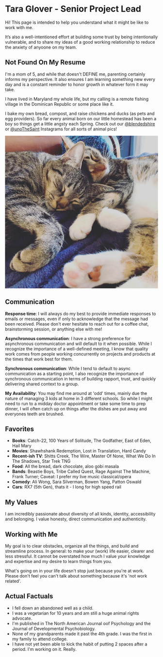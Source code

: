 # Tara Glover - Senior Project Lead

Hi! This page is intended to help you understand what it might be like to work with me.

It’s also a well-intentioned effort at building some trust by being intentionally vulnerable, and to share my ideas of a good working relationship to reduce the anxiety of anyoone on my team.

## Not Found On My Resume

I'm a mom of 5, and while that doesn't DEFINE me, parenting certainly informs my perspective. It also ensures I am learning something new every day and is a constant reminder to honor growth in whatever form it may take. 

I have lived in Maryland my whole life, but my calling is a remote fishing village in the Dominican Republic or some place like it.  

I bake my own bread, compost, and raise chickens and ducks (as pets and egg providers).  So far every animal born on our little homestead has been a boy so things get a little angsty each Spring. Check out our 
[@blendedshire](https://www.instagram.com/blendedshire/)
or 
[@unoTheSaint](https://www.instagram.com/unothesaint/)
Instagrams for all sorts of animal pics!


![2 cats snuggling!](/assets/cats.jpeg)

## Communication

**Response time**: I will always do my best to provide immediate responses to emails or messages, even if only to acknowledge that the message had been received. Please don't ever hesitate to reach out for a coffee chat, brainstorming session, or anything else with me!

**Asynchronous communication**: I have a strong preference for asynchronous communication and will default to it when possible. While I recognize the importance of a well-defined meeting, I know that quality work comes from people working concurrently on projects and products at the times that work best for them. 

**Synchronous communication**: While I tend to default to async communication as a starting point, I also recognize the importance of synchronous communication in terms of building rapport, trust, and quickly delivering shared context to a group. 

**My Availability**: You may find me around at 'odd' times, mainly due the nature of managing 3 kids at home in 3 different schools.  So while I might need to run to a midday doctor appointment or take some time to prep dinner, I will often catch up on things after the dishes are put away and everyones teeth are brushed.
    
## Favorites

- **Books**: Catch-22, 100 Years of Solitude, The Godfather, East of Eden, Hail Mary
- **Movies**: Shawhshank Redemption, Lost in Translation, Hard Candy
- **Recent-ish TV**: Shitts Creek, The Wire, Master Of None, What We Do In The Shadows, Star Trek TNG
- **Food**: All the bread, dark chocolate, aloo gobi masala
- **Bands**: Beastie Boys, Tribe Called Quest, Rage Against The Machine, Frank Turner; Caveat:  I prefer my live music classical/opera
- **Comedy**: Ali Wong, Sara Silverman, Bowen Yang, Patton Oswald
- **Cars**: RX7 (5th Gen), thats it - I long for high speed rail


## My Values

I am incredibly passionate about diversity of all kinds, identity, accessibility and belonging. I value honesty, direct communication and authenticity.


## Working with Me

My goal is to clear obstacles, organize all the things, and build and streamline process. In general: to make your (work) life easier, clearer and less stressful. It cannot be overstated how much I value your knowledge and expertise and my desire to learn things from you.  

What's going on in your life doesn't stop just because you're at work. Please don't feel you can't talk about something because it's 'not work related'.


## Actual Factuals

- I fell down an abandoned well as a child.
- I was a vegetarian for 10 years and am still a huge animal rights advocate.
- I'm published in The North American Journal oof Psychology and the Journal of Developmental Psychobiology.
- None of my grandparents made it past the 4th grade.  I was the first in my family to attend college.
- I have not yet been able to kick the habit of putting 2 spaces after a period.  I'm working on it. Really.





